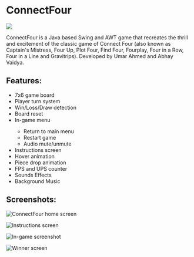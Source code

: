 # ConnectFour

![](http://i.imgur.com/HRJG1nr.png)

ConnectFour is a Java based Swing and AWT game that recreates the thrill and excitement of the classic game of Connect Four (also known as Captain's Mistress, Four Up, Plot Four, Find Four, Fourplay, Four in a Row, Four in a Line and Gravitrips). Developed by Umar Ahmed and Abhay Vaidya.

## Features:
<ul>
  <li>7x6 game board</li>
  <li>Player turn system</li>
  <li>Win/Loss/Draw detection</li>
  <li>Board reset</li>
  <li>In-game menu</li>
  <ul>
    <li>Return to main menu</li>
    <li>Restart game</li>
    <li>Audio mute/unmute</li>
  </ul>
  <li>Instructions screen</li>
  <li>Hover animation</li>
  <li>Piece drop animation</li>
  <li>FPS and UPS counter</li>
  <li>Sounds Effects</li>
  <li>Background Music</li>
</ul>

## Screenshots:
![ConnectFour home screen](https://i.gyazo.com/5857d2e055441e772cfb53282f4aae93.png)

![Instructions screen](https://i.gyazo.com/122c2816756ac16224a7fbd91ba788e5.png)

![In-game screenshot](https://i.gyazo.com/8c9753d3b020a79f8c92062255abe145.png)

![Winner screen](https://i.gyazo.com/71d4e8410ca1789ebe1ad5bb74f9d72b.png)
